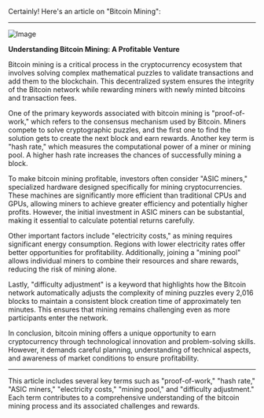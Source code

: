 Certainly! Here's an article on "Bitcoin Mining":

---

![Image](https://github.com/user-attachments/assets/31692037-0104-4703-abd1-696b6a7dd41b)

**Understanding Bitcoin Mining: A Profitable Venture**

Bitcoin mining is a critical process in the cryptocurrency ecosystem that involves solving complex mathematical puzzles to validate transactions and add them to the blockchain. This decentralized system ensures the integrity of the Bitcoin network while rewarding miners with newly minted bitcoins and transaction fees.

One of the primary keywords associated with bitcoin mining is "proof-of-work," which refers to the consensus mechanism used by Bitcoin. Miners compete to solve cryptographic puzzles, and the first one to find the solution gets to create the next block and earn rewards. Another key term is "hash rate," which measures the computational power of a miner or mining pool. A higher hash rate increases the chances of successfully mining a block.

To make bitcoin mining profitable, investors often consider "ASIC miners," specialized hardware designed specifically for mining cryptocurrencies. These machines are significantly more efficient than traditional CPUs and GPUs, allowing miners to achieve greater efficiency and potentially higher profits. However, the initial investment in ASIC miners can be substantial, making it essential to calculate potential returns carefully.

Other important factors include "electricity costs," as mining requires significant energy consumption. Regions with lower electricity rates offer better opportunities for profitability. Additionally, joining a "mining pool" allows individual miners to combine their resources and share rewards, reducing the risk of mining alone.

Lastly, "difficulty adjustment" is a keyword that highlights how the Bitcoin network automatically adjusts the complexity of mining puzzles every 2,016 blocks to maintain a consistent block creation time of approximately ten minutes. This ensures that mining remains challenging even as more participants enter the network.

In conclusion, bitcoin mining offers a unique opportunity to earn cryptocurrency through technological innovation and problem-solving skills. However, it demands careful planning, understanding of technical aspects, and awareness of market conditions to ensure profitability.

--- 

This article includes several key terms such as "proof-of-work," "hash rate," "ASIC miners," "electricity costs," "mining pool," and "difficulty adjustment." Each term contributes to a comprehensive understanding of the bitcoin mining process and its associated challenges and rewards.